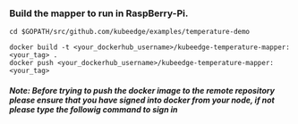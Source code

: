 ### Build the mapper to run in RaspBerry-Pi.

```
cd $GOPATH/src/github.com/kubeedge/examples/temperature-demo
```
```
docker build -t <your_dockerhub_username>/kubeedge-temperature-mapper:<your_tag> .
docker push <your_dockerhub_username>/kubeedge-temperature-mapper:<your_tag>
```

##### Note: Before trying to push the docker image to the remote repository please ensure that you have signed into docker from your node, if not please type the followig command to sign in